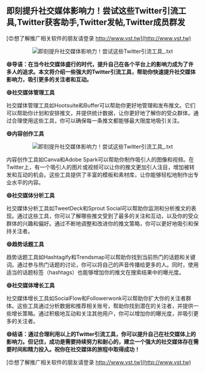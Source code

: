 ## **即刻提升社交媒体影响力！尝试这些Twitter引流工具,Twitter获客助手,Twitter发帖,Twitter成员群发**

[😍想了解推广相关软件的朋友请登录 http://www.vst.tw](http://www.vst.tw)

 <center><img src="https://vst.tw/MP4/tuiguang/png/3.png" alt="即刻提升社交媒体影响力！尝试这些Twitter引流工具_.txt"></center>

**😄导语：在当今社交媒体盛行的时代，提升自己在各个平台上的影响力成为了许多人的追求。本文将介绍一些强大的Twitter引流工具，帮助你快速提升社交媒体影响力，吸引更多的关注者和互动。**

**😄社交媒体管理工具**

社交媒体管理工具如Hootsuite和Buffer可以帮助你更好地管理和发布推文。它们可以帮助你计划和安排推文，并提供统计数据，让你更好地了解你的受众群体。通过合理使用这些工具，你可以确保每一条推文都能够最大限度地吸引关注。

**😄内容创作工具**

 <center><img src="https://vst.tw/MP4/tuiguang/png/2.png" alt="即刻提升社交媒体影响力！尝试这些Twitter引流工具_.txt"></center>

内容创作工具如Canva和Adobe Spark可以帮助你制作吸引人的图像和视频。在Twitter上，有一个吸引人的图片或视频可以让你的推文更加引人注目，增加被转发和互动的机会。这些工具提供了丰富的模板和素材库，让你能够轻松地制作出专业水平的内容。

**😄社交媒体分析工具**

社交媒体分析工具如TweetDeck和Sprout Social可以帮助你监测和分析推文的表现。通过这些工具，你可以了解哪些推文受到了最多的关注和互动，以及你的受众群体的兴趣和偏好。通过不断地调整和改进你的推文策略，你可以更好地吸引和保持关注者。

**😄趋势话题工具**

趋势话题工具如Hashtagify和Trendsmap可以帮助你找到当前热门的话题和关键词。通过参与热门话题的讨论，你可以将自己的声音传播给更多的人。同时，使用适当的话题标签（hashtags）也能够增加你的推文在搜索结果中的曝光度。

**😄社交媒体增长工具**

社交媒体增长工具如SocialFlow和Followerwonk可以帮助你扩大你的关注者群体。这些工具通过分析数据和推荐相关账号，帮助你找到潜在的关注者，并提供一些增长策略。通过积极地互动和关注其他用户，你可以增加你的曝光度，并吸引更多的关注者。

**😄结语：通过合理利用以上的Twitter引流工具，你可以提升自己在社交媒体上的影响力。但记住，成功是需要持续努力和耐心的，建立一个强大的社交媒体存在需要时间和精力投入。祝你在社交媒体的旅程中取得成功！**

[😍想了解推广相关软件的朋友请登录 http://www.vst.tw](http://www.vst.tw)



